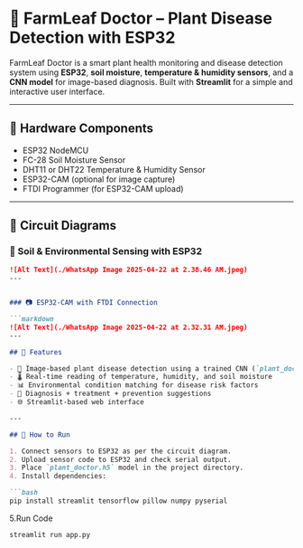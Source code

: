 # 🌿 FarmLeaf Doctor – Plant Disease Detection with ESP32

FarmLeaf Doctor is a smart plant health monitoring and disease detection system using **ESP32**, **soil moisture**, **temperature & humidity sensors**, and a **CNN model** for image-based diagnosis. Built with **Streamlit** for a simple and interactive user interface.

---

## 🔧 Hardware Components

- ESP32 NodeMCU
- FC-28 Soil Moisture Sensor
- DHT11 or DHT22 Temperature & Humidity Sensor
- ESP32-CAM (optional for image capture)
- FTDI Programmer (for ESP32-CAM upload)

---

## 🔌 Circuit Diagrams

### 🌱 Soil & Environmental Sensing with ESP32
```markdown
![Alt Text](./WhatsApp Image 2025-04-22 at 2.38.46 AM.jpeg)
---


### 📷 ESP32-CAM with FTDI Connection

```markdown
![Alt Text](./WhatsApp Image 2025-04-22 at 2.32.31 AM.jpeg)
---

## 🧠 Features

- 📸 Image-based plant disease detection using a trained CNN (`plant_doctor.h5`)
- 🌡️ Real-time reading of temperature, humidity, and soil moisture
- 📊 Environmental condition matching for disease risk factors
- 🧪 Diagnosis + treatment + prevention suggestions
- 🌐 Streamlit-based web interface

---

## 🚀 How to Run

1. Connect sensors to ESP32 as per the circuit diagram.
2. Upload sensor code to ESP32 and check serial output.
3. Place `plant_doctor.h5` model in the project directory.
4. Install dependencies:

```bash
pip install streamlit tensorflow pillow numpy pyserial
```
5.Run Code
```bash
streamlit run app.py
```



